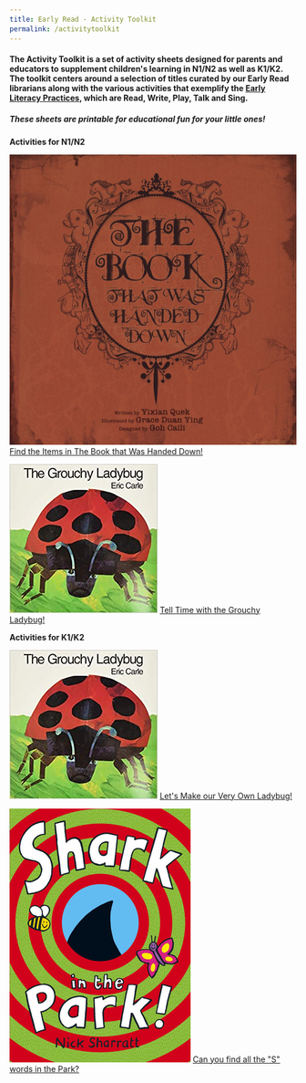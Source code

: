 ```yaml
---
title: Early Read - Activity Toolkit
permalink: /activitytoolkit
---
```

#### The Activity Toolkit is a set of activity sheets designed for parents and educators to supplement children's learning in N1/N2 as well as K1/K2. The toolkit centers around a selection of titles curated by our Early Read librarians along with the various activities that exemplify the [Early Literacy Practices](https://childrenandteens.nlb.gov.sg/diy-resources/preschool/preschool-main), which are Read, Write, Play, Talk and Sing. 

##### These sheets are printable for educational fun for your little ones! 

**Activities for N1/N2**

![Alt text for image on Isomer site](/images/diyresources/preschool/The%20Book%20that%20Was%20Handed%20Down%20Book%20Cover.jpg)
[Find the Items in The Book that Was Handed Down!](/files/preschool/Activity%20Toolkit%20N1-N2%20Sample%201.pdf)

![Alt text for image on Isomer site](/images/diyresources/preschool/The%20Grouchy%20Ladybug%20Book%20Cover.jpg)
[Tell Time with the Grouchy Ladybug!](/files/preschool/Activity%20Toolkit%20N1-N2%20Sample%202.pdf)

**Activities for K1/K2**

![Alt text for image on Isomer site](/images/diyresources/preschool/The%20Grouchy%20Ladybug%20Book%20Cover.jpg)
[Let's Make our Very Own Ladybug!](/files/preschool/Activity%20Toolkit%20K1-K2%20Sample%201.pdf)

![Alt text for image on Isomer site](/images/diyresources/preschool/Shark%20in%20the%20Park%20Book%20Cover.jpg)
[Can you find all the "S" words in the Park?](/files/preschool/Activity%20Toolkit%20K1-K2%20Sample%202.pdf)